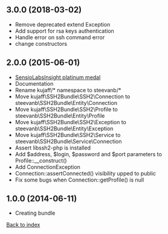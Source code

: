 3.0.0 (2018-03-02)
------------------

- Remove deprecated extend Exception
- Add support for rsa keys authentication
- Handle error on ssh command error
- change constructors

2.0.0 (2015-06-01)
------------------

- [SensioLabsInsight platinum medal](https://insight.sensiolabs.com/projects/9a2a6100-fc21-4534-8909-737469d0a590)
- Documentation
- Rename kujaff/* namespace to steevanb/*
- Move kujaff\SSH2Bundle\SSH2\Connection to steevanb\SSH2Bundle\Entity\Connection
- Move kujaff\SSH2Bundle\SSH2\Profile to steevanb\SSH2Bundle\Entity\Profile
- Move kujaff\SSH2Bundle\SSH2\Exception to steevanb\SSH2Bundle\Entity\Exception
- Move kujaff\SSH2Bundle\SSH2\Service to steevanb\SSH2Bundle\Service\Connection
- Assert libssh2-php is installed
- Add $address, $login, $password and $port parameters to Profile::__construct()
- Add ConnectionException
- Connection::assertConnected() visibility upped to public
- Fix some bugs when Connection::getProfile() is null

1.0.0 (2014-06-11)
------------------

- Creating bundle

[Back to index](../../README.md)
